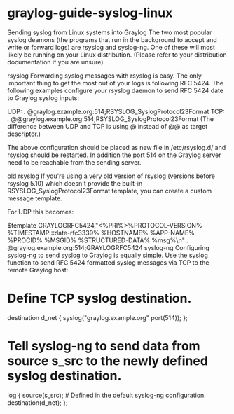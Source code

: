 # graylog-guide-syslog-linux
Sending syslog from Linux systems into Graylog
The two most popular syslog deamons (the programs that run in the background to accept and write or forward logs) are rsyslog and syslog-ng. One of these will most likely be running on your Linux distribution. (Please refer to your distribution documentation if you are unsure)

rsyslog
Forwarding syslog messages with rsyslog is easy. The only important thing to get the most out of your logs is following RFC 5424. The following examples configure your rsyslog daemon to send RFC 5424 date to Graylog syslog inputs:

UDP:
*.* @graylog.example.org:514;RSYSLOG_SyslogProtocol23Format
TCP:
*.* @@graylog.example.org:514;RSYSLOG_SyslogProtocol23Format
(The difference between UDP and TCP is using @ instead of @@ as target descriptor.)

The above configuration should be placed as new file in /etc/rsyslog.d/ and rsyslog should be restarted. In addition the port 514 on the Graylog server need to be reachable from the sending server.

old rsyslog
If you're using a very old version of rsyslog (versions before rsyslog 5.10) which doesn't provide the built-in RSYSLOG_SyslogProtocol23Format template, you can create a custom message template.

For UDP this becomes:

$template GRAYLOGRFC5424,"<%PRI%>%PROTOCOL-VERSION% %TIMESTAMP:::date-rfc3339% %HOSTNAME% %APP-NAME% %PROCID% %MSGID% %STRUCTURED-DATA% %msg%\n"
*.* @graylog.example.org:514;GRAYLOGRFC5424
syslog-ng
Configuring syslog-ng to send syslog to Graylog is equally simple. Use the syslog function to send RFC 5424 formatted syslog messages via TCP to the remote Graylog host:

# Define TCP syslog destination.
destination d_net {
    syslog("graylog.example.org" port(514));
};
# Tell syslog-ng to send data from source s_src to the newly defined syslog destination.
log {
    source(s_src); # Defined in the default syslog-ng configuration.
    destination(d_net);
};
